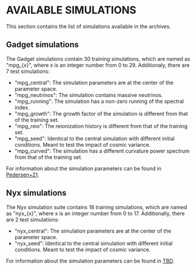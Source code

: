 # AVAILABLE SIMULATIONS

This section contains the list of simulations available in the archives. 

## Gadget simulations
The Gadget simulations contain 30 training simulations, which are named as "mpg_{x}", where x is an integer number from 0 to 29.
Additionaly, there are 7 test simulations:
- "mpg_central": The simulation parameters are at the center of the parameter space.
- "mpg_neutrinos": The simulation contains massive neutrinos.
- "mpg_running": The simulation has a non-zero running of the spectral index.
- "mpg_growth": The growth factor of the simulation is different from that of the training set.
- "mpg_reio": The reionization history is different from that of the training set.
- "mpg_seed": Identical to the central simulation with different initial conditions. Meant to test the impact of cosmic variance. 
- "mpg_curved": The simulation has a different curvature power spectrum from that of the training set.

For information about the simulation parameters can be found in [Pedersen+21](https://arxiv.org/abs/2103.05195).

## Nyx simulations

The Nyx simulation suite contains 18 training simulations, which are named as "nyx_{x}", where x is an integer number from 0 to 17. Additionally, there are 2 test simulations:
- "nyx_central": The simulation parameters are at the center of the parameter space.
- "nyx_seed": Identical to the central simulation with different initial conditions. Meant to test the impact of cosmic variance.


For information about the simulation parameters can be found in [TBD](..).